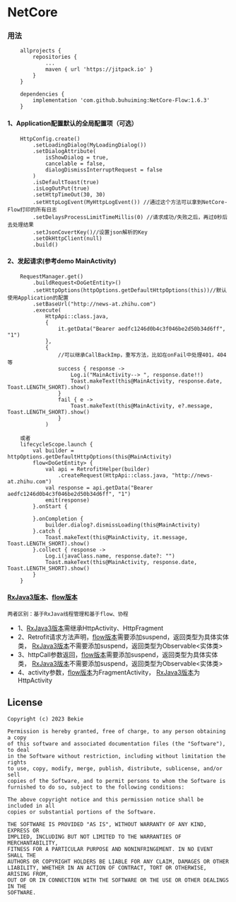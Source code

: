 # NetCore

### 用法

        allprojects {
            repositories {
                ...
                maven { url 'https://jitpack.io' }
            }
        }

        dependencies {
            implementation 'com.github.buhuiming:NetCore-Flow:1.6.3'
        }

#### 1、Application配置默认的全局配置项（可选）
        HttpConfig.create()
            .setLoadingDialog(MyLoadingDialog())
            .setDialogAttribute(
                isShowDialog = true,
                cancelable = false,
                dialogDismissInterruptRequest = false
            )
            .isDefaultToast(true)
            .isLogOutPut(true)
            .setHttpTimeOut(30, 30)
            .setHttpLogEvent(MyHttpLogEvent()) //通过这个方法可以拿到NetCore-Flow打印的所有日志 
            .setDelaysProcessLimitTimeMillis(0) //请求成功/失败之后，再过0秒后去处理结果
            .setJsonCovertKey()//设置json解析的Key
            .setOkHttpClient(null)
            .build()
#### 2、发起请求(参考demo MainActivity)
        RequestManager.get()
            .buildRequest<DoGetEntity>()
            .setHttpOptions(httpOptions.getDefaultHttpOptions(this))//默认使用Application的配置
            .setBaseUrl("http://news-at.zhihu.com")
            .execute(
                HttpApi::class.java,
                {
                    it.getData("Bearer aedfc1246d0b4c3f046be2d50b34d6ff", "1")
                },
                {
                    //可以继承CallBackImp，重写方法，比如在onFail中处理401，404等
                    success { response ->
                        Log.i("MainActivity--> ", response.date!!)
                        Toast.makeText(this@MainActivity, response.date, Toast.LENGTH_SHORT).show()
                    }
                    fail { e ->
                        Toast.makeText(this@MainActivity, e?.message, Toast.LENGTH_SHORT).show()
                    }
                )

        或者
        lifecycleScope.launch {
            val builder = httpOptions.getDefaultHttpOptions(this@MainActivity)
            flow<DoGetEntity> {
                val api = RetrofitHelper(builder)
                    .createRequest(HttpApi::class.java, "http://news-at.zhihu.com")
                val response = api.getData("Bearer aedfc1246d0b4c3f046be2d50b34d6ff", "1")
                emit(response)
            }.onStart {

            }.onCompletion {
                builder.dialog?.dismissLoading(this@MainActivity)
            }.catch {
                Toast.makeText(this@MainActivity, it.message, Toast.LENGTH_SHORT).show()
            }.collect { response ->
                Log.i(javaClass.name, response.date?: "")
                Toast.makeText(this@MainActivity, response.date, Toast.LENGTH_SHORT).show()
            }
        }

#### [RxJava3版本](https://github.com/buhuiming/NetCore)、[flow版本](https://github.com/buhuiming/NetCore-Flow)
    两者区别：基于RxJava线程管理和基于flow、协程

* 1、[RxJava3版本](https://github.com/buhuiming/NetCore)需继承HttpActivity、HttpFragment
* 2、Retrofit请求方法声明，[flow版本](https://github.com/buhuiming/NetCore-Flow)需要添加suspend，返回类型为具体实体类，
  [RxJava3版本](https://github.com/buhuiming/NetCore)不需要添加suspend，返回类型为Observable<实体类>
* 3、httpCall参数返回，[flow版本](https://github.com/buhuiming/NetCore-Flow)需要添加suspend，返回类型为具体实体类，
  [RxJava3版本](https://github.com/buhuiming/NetCore)不需要添加suspend，返回类型为Observable<实体类>
* 4、activity参数，[flow版本](https://github.com/buhuiming/NetCore-Flow)为FragmentActivity，
  [RxJava3版本](https://github.com/buhuiming/NetCore)为HttpActivity
  
  
## License

```
Copyright (c) 2023 Bekie

Permission is hereby granted, free of charge, to any person obtaining a copy
of this software and associated documentation files (the "Software"), to deal
in the Software without restriction, including without limitation the rights
to use, copy, modify, merge, publish, distribute, sublicense, and/or sell
copies of the Software, and to permit persons to whom the Software is
furnished to do so, subject to the following conditions:

The above copyright notice and this permission notice shall be included in all
copies or substantial portions of the Software.

THE SOFTWARE IS PROVIDED "AS IS", WITHOUT WARRANTY OF ANY KIND, EXPRESS OR
IMPLIED, INCLUDING BUT NOT LIMITED TO THE WARRANTIES OF MERCHANTABILITY,
FITNESS FOR A PARTICULAR PURPOSE AND NONINFRINGEMENT. IN NO EVENT SHALL THE
AUTHORS OR COPYRIGHT HOLDERS BE LIABLE FOR ANY CLAIM, DAMAGES OR OTHER
LIABILITY, WHETHER IN AN ACTION OF CONTRACT, TORT OR OTHERWISE, ARISING FROM,
OUT OF OR IN CONNECTION WITH THE SOFTWARE OR THE USE OR OTHER DEALINGS IN THE
SOFTWARE.
```
